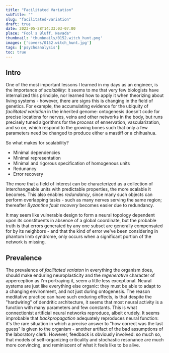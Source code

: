 ```yaml
---
title: "Facilitated Variation"
subTitle: ""
slug: "facilitated-variation"
draft: true
date: 2023-05-28T14:33:03-07:00
place: "Fool's Bluff, Nevada"
thumbnail: 'thumbnails/0152.witch_hunt.png'
images: ['covers/0152.witch_hunt.jpg']
tags: ['psychoanalysis']
toc: true
---
```



## Intro

One of the most important lessons I learned in my days as an engineer, is the importance of *scalability*: it seems to me that very few biologists have internalized this principle, nor learned how to apply it when theorizing about living systems - however, there are signs this is changing in the field of genetics. For example, the accumulating evidence for the ubiquity of *facilitated variation* in the inherited genome: ontogenesis doesn't code for precise locations for nerves, veins and other networks in the body, but runs precisely tuned algorithms for the *process* of ennervation, vascularization, and so on, which respond to the growing bones such that only a few parameters need be changed to produce either a mastiff or a chihuahua.

So what makes for scalability?

* Minimal dependencies
* Minimal representation
* Minimal and rigorous specification of homogenous units
* Redunancy
* Error recovery

The more that a field of interest can be characterized as a collection of interchangeable units with predictable properties, the more scalable it becomes. This also enables *redundancy*, since many such objects can perform overlapping tasks - such as many nerves serving the same region; thereafter *Byzantine fault recovery* becomes easier due to redundancy.

It may seem like vulnerable design to form a neural topology dependent upon its constituents in absence of a global coordinate, but the probable truth is that errors generated by any one subset are generally compensated for by its neighbors - and that the kind of error we've been considering in phantom limb syndrome, only occurs when a significant portion of the network is missing.

## Prevalence

The prevalence of *facilitated variaton* in everything the organism does, should make enduring neuroplasticity and the *regenerative* character of apperception as I'm portraying it, seem a little less exceptional. Neural systems are just like everything else organic: they must be able to adapt to a changing environment, and not just during ontogenesis. The reason meditative practice can have such enduring effects, is that despite the "hardwiring" of dendritic architecture, it seems that most neural activity is a function with many parameters and few constants. This is what connectionist artificial neural networks reproduce, albeit crudely. It seems improbable that *backpropagation* adequately reproduces neural function: it's the rare situation in which a precise answer to "how correct was the last guess" is given to the organism - another artifact of the bad assumptions of the laboratory clerk. However, feedback is obviously involved: so much so, that models of self-organizing criticality and stochastic resonance are much more convincing, and reminiscent of what it feels like to be alive.
